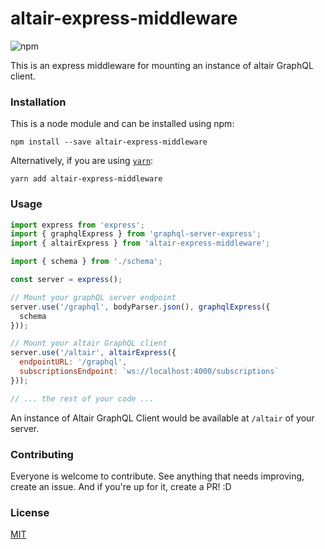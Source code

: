 # altair-express-middleware

![npm](https://img.shields.io/npm/v/altair-express-middleware.svg)

This is an express middleware for mounting an instance of altair GraphQL client.

### Installation
This is a node module and can be installed using npm:

```
npm install --save altair-express-middleware
```

Alternatively, if you are using [`yarn`](https://yarnpkg.com/):

```
yarn add altair-express-middleware
```

### Usage

```js
import express from 'express';
import { graphqlExpress } from 'graphql-server-express';
import { altairExpress } from 'altair-express-middleware';

import { schema } from './schema';

const server = express();

// Mount your graphQL server endpoint
server.use('/graphql', bodyParser.json(), graphqlExpress({
  schema
}));

// Mount your altair GraphQL client
server.use('/altair', altairExpress({
  endpointURL: '/graphql',
  subscriptionsEndpoint: `ws://localhost:4000/subscriptions`
}));

// ... the rest of your code ...
```

An instance of Altair GraphQL Client would be available at `/altair` of your server.

### Contributing
Everyone is welcome to contribute. See anything that needs improving, create an issue. And if you're up for it, create a PR! :D

### License

[MIT](../../LICENSE)
